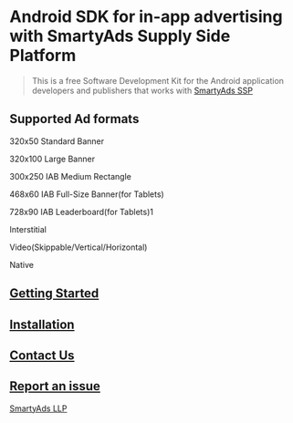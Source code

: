 # Android SDK for in-app advertising with SmartyAds Supply Side Platform

> This is a free Software Development Kit for the Android application developers and publishers that works with [SmartyAds SSP](http://ssp.smartyads.com/login)

## Supported Ad formats
320x50 Standard Banner

320x100 Large Banner

300x250 IAB Medium Rectangle

468x60 IAB Full-Size Banner(for Tablets)

728x90 IAB Leaderboard(for Tablets)1

Interstitial

Video(Skippable/Vertical/Horizontal)

Native

## [Getting Started](https://github.com/smartyads/ads-android-sdk/wiki#getting-started)

## [Installation](https://github.com/smartyads/ads-android-sdk/wiki#installation)

## [Contact Us](https://github.com/smartyads/ads-android-sdk/wiki#contact-us)

## [Report an issue](https://github.com/smartyads/ads-android-sdk/issues)



[SmartyAds LLP](https://smartyads.com)
